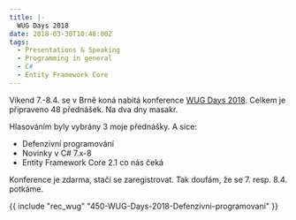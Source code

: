 ```yaml
---
title: |-
  WUG Days 2018
date: 2018-03-30T10:48:00Z
tags:
  - Presentations & Speaking
  - Programming in general
  - C#
  - Entity Framework Core
---
```

Víkend 7.-8.4. se v Brně koná nabitá konference [WUG Days 2018][1]. Celkem je připraveno 48 přednášek. Na dva dny masakr.

Hlasováním byly vybrány 3 moje přednášky. A sice:

<!-- excerpt -->

* Defenzivní programování
* Novinky v C# 7.x-8
* Entity Framework Core 2.1 co nás čeká

Konference je zdarma, stačí se zaregistrovat. Tak doufám, že se 7. resp. 8.4. potkáme.

{{ include "rec_wug" "450-WUG-Days-2018-Defenzivni-programovani" }}

[1]: https://www.wug.cz/brno/akce/1000-WUG-Days-2018/